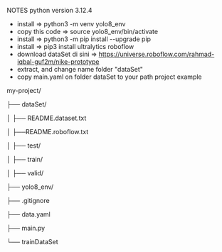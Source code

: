 NOTES
python version 3.12.4

- install => python3 -m venv yolo8_env
- copy this code => source yolo8_env/bin/activate
- install => python3 -m pip install --upgrade pip
- install => pip3 install ultralytics roboflow
- download dataSet di sini => https://universe.roboflow.com/rahmad-iqbal-guf2m/nike-prototype
- extract, and change name folder "dataSet"
- copy main.yaml on folder dataSet to your path project
example

my-project/

├── dataSet/

│   ├── README.dataset.txt

│   ├──README.roboflow.txt

│   ├── test/

│   ├── train/

│   ├── valid/

├── yolo8_env/

├── .gitignore

├── data.yaml

├── main.py

└── trainDataSet

